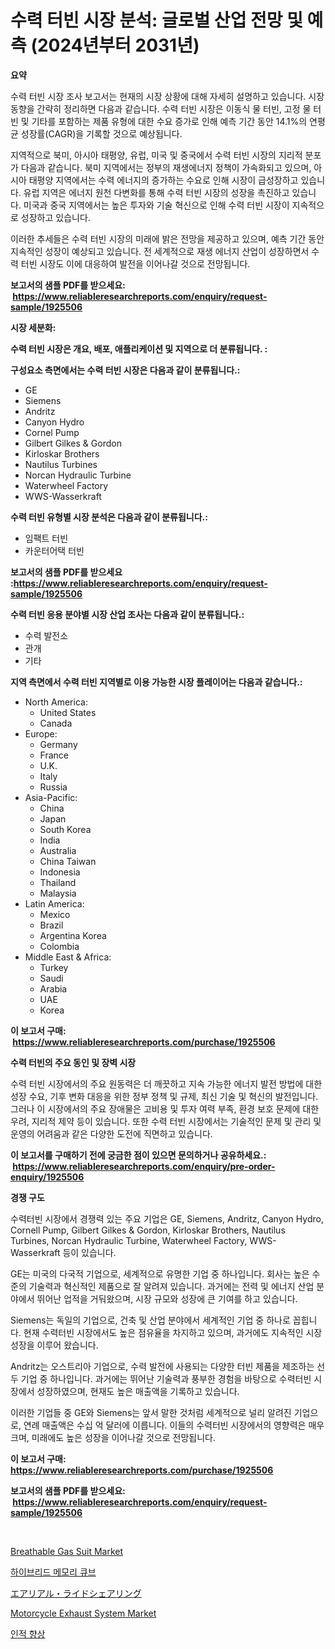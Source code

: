 <p><h1>수력 터빈 시장 분석: 글로벌 산업 전망 및 예측 (2024년부터 2031년)</h1></p><p><strong>요약</strong></p>
<p><p>수력 터빈 시장 조사 보고서는 현재의 시장 상황에 대해 자세히 설명하고 있습니다. 시장 동향을 간략히 정리하면 다음과 같습니다. 수력 터빈 시장은 이동식 물 터빈, 고정 물 터빈 및 기타를 포함하는 제품 유형에 대한 수요 증가로 인해 예측 기간 동안 14.1%의 연평균 성장률(CAGR)을 기록할 것으로 예상됩니다.</p><p>지역적으로 북미, 아시아 태평양, 유럽, 미국 및 중국에서 수력 터빈 시장의 지리적 분포가 다음과 같습니다. 북미 지역에서는 정부의 재생에너지 정책이 가속화되고 있으며, 아시아 태평양 지역에서는 수력 에너지의 증가하는 수요로 인해 시장이 급성장하고 있습니다. 유럽 지역은 에너지 원천 다변화를 통해 수력 터빈 시장의 성장을 촉진하고 있습니다. 미국과 중국 지역에서는 높은 투자와 기술 혁신으로 인해 수력 터빈 시장이 지속적으로 성장하고 있습니다.</p><p>이러한 추세들은 수력 터빈 시장의 미래에 밝은 전망을 제공하고 있으며, 예측 기간 동안 지속적인 성장이 예상되고 있습니다. 전 세계적으로 재생 에너지 산업이 성장하면서 수력 터빈 시장도 이에 대응하여 발전을 이어나갈 것으로 전망됩니다.</p></p>
<p><strong>보고서의 샘플 PDF를 받으세요: &nbsp;<a href="https://www.reliableresearchreports.com/enquiry/request-sample/1925506">https://www.reliableresearchreports.com/enquiry/request-sample/1925506</a></strong></p>
<p><strong>시장 세분화:</strong></p>
<p><strong> 수력 터빈 시장은 개요, 배포, 애플리케이션 및 지역으로 더 분류됩니다. :</strong></p>
<p><strong>구성요소 측면에서는 수력 터빈 시장은 다음과 같이 분류됩니다.:</strong></p>
<p><ul><li>GE</li><li>Siemens</li><li>Andritz</li><li>Canyon Hydro</li><li>Cornel Pump</li><li>Gilbert Gilkes & Gordon</li><li>Kirloskar Brothers</li><li>Nautilus Turbines</li><li>Norcan Hydraulic Turbine</li><li>Waterwheel Factory</li><li>WWS-Wasserkraft</li></ul></p>
<p><strong> 수력 터빈 유형별 시장 분석은 다음과 같이 분류됩니다.:</strong></p>
<p><ul><li>임팩트 터빈</li><li>카운터어택 터빈</li></ul></p>
<p><strong>보고서의 샘플 PDF를 받으세요 :<a href="https://www.reliableresearchreports.com/enquiry/request-sample/1925506">https://www.reliableresearchreports.com/enquiry/request-sample/1925506</a></strong></p>
<p><strong> 수력 터빈 응용 분야별 시장 산업 조사는 다음과 같이 분류됩니다.:</strong></p>
<p><ul><li>수력 발전소</li><li>관개</li><li>기타</li></ul></p>
<p><strong>지역 측면에서 수력 터빈 지역별로 이용 가능한 시장 플레이어는 다음과 같습니다.:</strong></p>
<p><ul>
    <li>
        North America:
        <ul>
            <li>United States</li>
            <li>Canada</li>
        </ul>
    </li>
    <li>
        Europe:
        <ul>
            <li>Germany</li>
            <li>France</li>
            <li>U.K.</li>
            <li>Italy</li>
            <li>Russia</li>
        </ul>
    </li>
    <li>
        Asia-Pacific:
        <ul>
            <li>China</li>
            <li>Japan</li>
            <li>South Korea</li>
            <li>India</li>
            <li>Australia</li>
            <li>China Taiwan</li>
            <li>Indonesia</li>
            <li>Thailand</li>
            <li>Malaysia</li>
        </ul>
    </li>
    <li>
        Latin America:
        <ul>
            <li>Mexico</li>
            <li>Brazil</li>
            <li>Argentina Korea</li>
            <li>Colombia</li>
        </ul>
    </li>
    <li>
        Middle East & Africa:
        <ul>
            <li>Turkey</li>
            <li>Saudi</li>
            <li>Arabia</li>
            <li>UAE</li>
            <li>Korea</li>
        </ul>
    </li>
    </ul></p>
<p><strong>이 보고서 구매: &nbsp;<a href="https://www.reliableresearchreports.com/purchase/1925506">https://www.reliableresearchreports.com/purchase/1925506</a></strong></p>
<p><strong>수력 터빈의 주요 동인 및 장벽 시장</strong></p>
<p><p>수력 터빈 시장에서의 주요 원동력은 더 깨끗하고 지속 가능한 에너지 발전 방법에 대한 성장 수요, 기후 변화 대응을 위한 정부 정책 및 규제, 최신 기술 및 혁신의 발전입니다. 그러나 이 시장에서의 주요 장애물은 고비용 및 투자 여력 부족, 환경 보호 문제에 대한 우려, 지리적 제약 등이 있습니다. 또한 수력 터빈 시장에서는 기술적인 문제 및 관리 및 운영의 어려움과 같은 다양한 도전에 직면하고 있습니다.</p></p>
<p><strong>이 보고서를 구매하기 전에 궁금한 점이 있으면 문의하거나 공유하세요.: &nbsp;<a href="https://www.reliableresearchreports.com/enquiry/pre-order-enquiry/1925506">https://www.reliableresearchreports.com/enquiry/pre-order-enquiry/1925506</a></strong></p>
<p><strong>경쟁 구도</strong></p>
<p><p>수력터빈 시장에서 경쟁력 있는 주요 기업은 GE, Siemens, Andritz, Canyon Hydro, Cornell Pump, Gilbert Gilkes & Gordon, Kirloskar Brothers, Nautilus Turbines, Norcan Hydraulic Turbine, Waterwheel Factory, WWS-Wasserkraft 등이 있습니다.</p><p>GE는 미국의 다국적 기업으로, 세계적으로 유명한 기업 중 하나입니다. 회사는 높은 수준의 기술력과 혁신적인 제품으로 잘 알려져 있습니다. 과거에는 전력 및 에너지 산업 분야에서 뛰어난 업적을 거둬왔으며, 시장 규모와 성장에 큰 기여를 하고 있습니다.</p><p>Siemens는 독일의 기업으로, 건축 및 산업 분야에서 세계적인 기업 중 하나로 꼽힙니다. 현재 수력터빈 시장에서도 높은 점유율을 차지하고 있으며, 과거에도 지속적인 시장 성장을 이루어 왔습니다.</p><p>Andritz는 오스트리아 기업으로, 수력 발전에 사용되는 다양한 터빈 제품을 제조하는 선두 기업 중 하나입니다. 과거에는 뛰어난 기술력과 풍부한 경험을 바탕으로 수력터빈 시장에서 성장하였으며, 현재도 높은 매출액을 기록하고 있습니다.</p><p>이러한 기업들 중 GE와 Siemens는 앞서 말한 것처럼 세계적으로 널리 알려진 기업으로, 연례 매출액은 수십 억 달러에 이릅니다. 이들의 수력터빈 시장에서의 영향력은 매우 크며, 미래에도 높은 성장을 이어나갈 것으로 전망됩니다.</p></p>
<p><strong>이 보고서 구매: &nbsp; <a href="https://www.reliableresearchreports.com/purchase/1925506">https://www.reliableresearchreports.com/purchase/1925506</a></strong></p>
<p><strong>보고서의 샘플 PDF를 받으세요: &nbsp;<a href="https://www.reliableresearchreports.com/enquiry/request-sample/1925506">https://www.reliableresearchreports.com/enquiry/request-sample/1925506</a></strong><strong></strong></p>
<p>&nbsp;</p>
<p><p><a href="https://github.com/juniordelafrance/Market-Research-Report-List-2/blob/main/breathable-gas-suit-market.md">Breathable Gas Suit Market</a></p><p><a href="https://github.com/Penelolack456456/Market-Research-Report-List-1/blob/main/19206178805.md">하이브리드 메모리 큐브</a></p><p><a href="https://github.com/cbigkbh02719/Market-Research-Report-List-1/blob/main/91670989543.md">エアリアル・ライドシェアリング</a></p><p><a href="https://issuu.com/reportprime-2/docs/motorcycle-exhaust-system-market-size-2030.pptx">Motorcycle Exhaust System Market</a></p><p><a href="https://github.com/vsr06p4p49/Market-Research-Report-List-1/blob/main/50273168804.md">인적 향상</a></p></p>